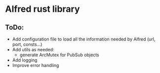 # Alfred rust library

## ToDo:
 - Add configuration file to load all the information needed by Alfred (url, port, consts...)
 - Add utils as needed:
   - generate ArcMutex for PubSub objects
 - Add logging
 - Improve error handling